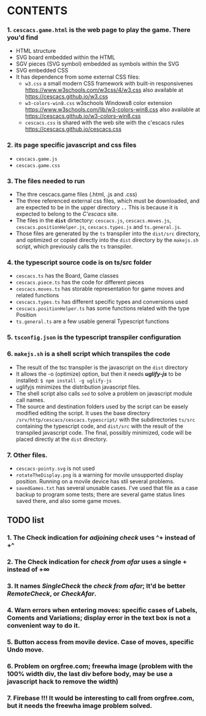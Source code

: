# CONTENTS

### 1. `cescacs.game.html` is the web page to play the game. There you'd find
+ HTML structure
+ SVG board embedded within the HTML
+ SGV pieces (SVG symbol) embedded as symbols within the SVG
+ SVG embedded CSS
+ It has dependence from some external CSS files:
  * `w3.css` a small modern CSS framework with built-in responsivenes
    https://www.w3schools.com/w3css/4/w3.css
    also available at https://cescacs.github.io/w3.css
  * `w3-colors-win8.css` w3schools Windows8 color extension
    https://www.w3schools.com/lib/w3-colors-win8.css
    also available at https://cescacs.github.io/w3-colors-win8.css
  * `cescacs.css` is shared with the web site with the c'escacs rules
    https://cescacs.github.io/cescacs.css

### 2. its page specific javascript and css files
* `cescacs.game.js`
* `cescacs.game.css`

### 3. The files needed to run
* The thre cescacs.game files (.html, .js and .css)
* The three referenced external css files, which must be downloaded, and are expected to be in the upper directory **`..`** This is because it is expected to belong to the *C'escacs* site.
* The files in the **`dist`** dirtectory: `cescacs.js`, `cescacs.moves.js`, `cescacs.positionHelper.js`, `cescacs.types.js` and `ts.general.js`.
* Those files are generated by the `ts` transpiler into the `dist/src` directory, and optimized or copied directly into the `dist` directory by the `makejs.sh` script, which previously calls the `ts` transpiler.

### 4. the typescript source code is on ts/src folder
* `cescacs.ts` has the Board, Game classes
* `cescacs.piece.ts` has the code for different pieces
* `cescacs.moves.ts` has storable representation for game moves and related functions
* `cescacs.types.ts` has different specific types and conversions used
* `cescacs.positionHelper.ts` has some functions related with the type Position
* `ts.general.ts` are a few usable general Typescript functions

### 5. `tsconfig.json` is the typescript transpiler configuration

### 6. `makejs.sh` is a shell script which transpiles the code
* The result of the tsc transpiler is the javascript on the `dist` directory
* It allows the -o (optimize) option, but then it needs ***uglify-js*** to be installed:
  `$ npm install -g uglify-js`
* uglifyjs minimizes the distribution javascript files.
* The shell script also calls `sed` to solve a problem on javascript module call names.
* The source and destination folders used by the script can be easely modified editing the script. It uses the base directory `/srv/http/cescacs/cescacs.typescript/` with the subdirectories `ts/src` containing the typescript code, and `dist/src` with the result of the transpiled javascript code. The final, possibly minimized, code will be placed directly at the `dist` directory.

### 7. Other files.
- `cescacs-pointy.svg` is not used
- `rotateTheDisplay.png` is a warning for movile unsupported display position. Running on a movile device has stil several problems.
- `savedGames.txt` has several unusable cases. I've used that file as a case backup to program some tests; there are several game status lines saved there, and also some game moves.

## TODO list
### 1. The Check indication for *adjoining check* uses ^+ instead of +^
### 2. The Check indication for *check from afar* uses a single + instead of +∞
### 3. It names *SingleCheck* the *check from afar*; It'd be better *RemoteCheck*, or *CheckAfar*.
### 4. Warn errors when entering moves: specific cases of Labels, Coments and Variations; display error in the text box is not a convenient way to do it.
### 5. Button access from movile device. Case of moves, specific Undo move.
### 6. Problem on orgfree.com; freewha image (problem with the 100% width div, the last div before body, may be use a javascript hack to remove the width)
### 7. Firebase !!! It would be interesting to call from orgfree.com, but it needs the freewha image problem solved.
